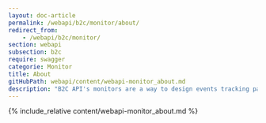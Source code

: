 ```yaml
---
layout: doc-article
permalink: /webapi/b2c/monitor/about/
redirect_from: 
    - /webapi/b2c/monitor/
section: webapi
subsection: b2c
require: swagger
categorie: Monitor
title: About
gitHubPath: webapi/content/webapi-monitor_about.md
description: "B2C API's monitors are a way to design events tracking patterns for vehicles. When the even is triggered, we will send a notification to your server."
---
```

{% include_relative content/webapi-monitor_about.md %}